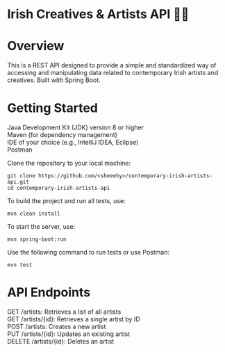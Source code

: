 # Irish Creatives & Artists API 👨‍🎨

# Overview
This is a REST API designed to provide a simple and standardized way of accessing and manipulating data related to contemporary Irish artists and creatives. Built with Spring Boot.

# Getting Started
Java Development Kit (JDK) version 8 or higher  
Maven (for dependency management)  
IDE of your choice (e.g., IntelliJ IDEA, Eclipse)  
Postman    

Clone the repository to your local machine:  

```
git clone https://github.com/<sheeehy>/contemporary-irish-artists-api.git
cd contemporary-irish-artists-api
```

To build the project and run all tests, use:  
```
mvn clean install
```  
To start the server, use:
```
mvn spring-boot:run
```
Use the following command to run tests or use Postman:  
```
mvn test
```

# API Endpoints  
GET /artists: Retrieves a list of all artists  
GET /artists/{id}: Retrieves a single artist by ID  
POST /artists: Creates a new artist  
PUT /artists/{id}: Updates an existing artist  
DELETE /artists/{id}: Deletes an artist  
